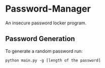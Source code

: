 # Password-Manager
An insecure password locker program.

## Password Generation

To generate a random password run:
```
python main.py -g [length of the password]
```